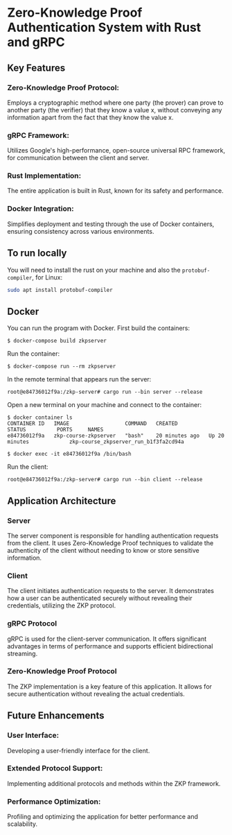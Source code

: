 # Zero-Knowledge Proof Authentication System with Rust and gRPC


## Key Features
### Zero-Knowledge Proof Protocol:
Employs a cryptographic method where one party (the prover) can prove to another party (the verifier) that they know a value x, without conveying any information apart from the fact that they know the value x.
### gRPC Framework:
Utilizes Google's high-performance, open-source universal RPC framework, for communication between the client and server.
### Rust Implementation:
The entire application is built in Rust, known for its safety and performance.
### Docker Integration:
Simplifies deployment and testing through the use of Docker containers, ensuring consistency across various environments.


## To run locally

You will need to install the rust on your machine and also the `protobuf-compiler`, for Linux:

```bash
sudo apt install protobuf-compiler
```

## Docker

You can run the program with Docker. First build the containers:

```
$ docker-compose build zkpserver
```

Run the container:

```
$ docker-compose run --rm zkpserver
```

In the remote terminal that appears run the server:

```
root@e84736012f9a:/zkp-server# cargo run --bin server --release
```

Open a new terminal on your machine and connect to the container:

```
$ docker container ls
CONTAINER ID   IMAGE                  COMMAND   CREATED          STATUS          PORTS     NAMES
e84736012f9a   zkp-course-zkpserver   "bash"    20 minutes ago   Up 20 minutes             zkp-course_zkpserver_run_b1f3fa2cd94a

$ docker exec -it e84736012f9a /bin/bash
```

Run the client:

```
root@e84736012f9a:/zkp-server# cargo run --bin client --release
```


## Application Architecture
### Server
The server component is responsible for handling authentication requests from the client. It uses Zero-Knowledge Proof techniques to validate the authenticity of the client without needing to know or store sensitive information.

### Client
The client initiates authentication requests to the server. It demonstrates how a user can be authenticated securely without revealing their credentials, utilizing the ZKP protocol.

### gRPC Protocol
gRPC is used for the client-server communication. It offers significant advantages in terms of performance and supports efficient bidirectional streaming.

### Zero-Knowledge Proof Protocol
The ZKP implementation is a key feature of this application. It allows for secure authentication without revealing the actual credentials.

## Future Enhancements
### User Interface: 
Developing a user-friendly interface for the client.
### Extended Protocol Support: 
Implementing additional protocols and methods within the ZKP framework.
### Performance Optimization:
Profiling and optimizing the application for better performance and scalability.



